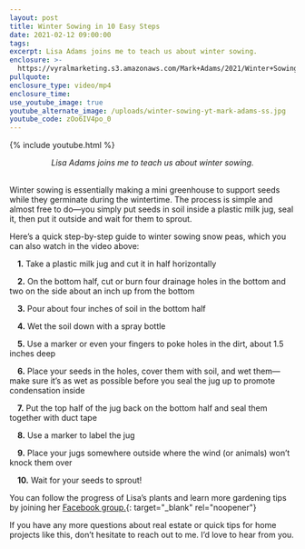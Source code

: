 ```yaml
---
layout: post
title: Winter Sowing in 10 Easy Steps
date: 2021-02-12 09:00:00
tags:
excerpt: Lisa Adams joins me to teach us about winter sowing.
enclosure: >-
  https://vyralmarketing.s3.amazonaws.com/Mark+Adams/2021/Winter+Sowing+in+10+Easy+Steps.mp4
pullquote:
enclosure_type: video/mp4
enclosure_time:
use_youtube_image: true
youtube_alternate_image: /uploads/winter-sowing-yt-mark-adams-ss.jpg
youtube_code: zOo6IV4po_0
---
```


{% include youtube.html %}

<center><em>Lisa Adams joins me to teach us about winter sowing.</em></center>

<center>&nbsp;</center>

Winter sowing is essentially making a mini greenhouse to support seeds while they germinate during the wintertime. The process is simple and almost free to do—you simply put seeds in soil inside a plastic milk jug, seal it, then put it outside and wait for them to sprout.

Here’s a quick step-by-step guide to winter sowing snow peas, which you can also watch in the video above:

&emsp;**1\.** Take a plastic milk jug and cut it in half horizontally

&emsp;**2\.** On the bottom half, cut or burn four drainage holes in the bottom and two on the side about an inch up from the bottom

&emsp;**3\.** Pour about four inches of soil in the bottom half

&emsp;**4\.** Wet the soil down with a spray bottle

&emsp;**5\.** Use a marker or even your fingers to poke holes in the dirt, about 1.5 inches deep

&emsp;**6\.** Place your seeds in the holes, cover them with soil, and wet them—make sure it’s as wet as possible before you seal the jug up to promote condensation inside

&emsp;**7\.** Put the top half of the jug back on the bottom half and seal them together with duct tape

&emsp;**8\.** Use a marker to label the jug

&emsp;**9\.** Place your jugs somewhere outside where the wind (or animals) won’t knock them over

&emsp;**10\.** Wait for your seeds to sprout\!

You can follow the progress of Lisa’s plants and learn more gardening tips by joining her [Facebook group.](https://www.facebook.com/groups/WinterSowing.VegGardeningWithSheryl/?ref=share){: target="_blank" rel="noopener"}

If you have any more questions about real estate or quick tips for home projects like this, don’t hesitate to reach out to me. I’d love to hear from you.
